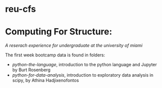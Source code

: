 # reu-cfs

# Computing For Structure:
_A reserach experience for undergraduate at the university of miami_

The first week bootcamp data is found in folders:
* _python-the-language_, introduction to the python language and Jupyter by Burt Rosenberg
* _python-for-data-analysis_, introduction to exploratory data analysis in scipy, by Athina Hadjixenofontos
